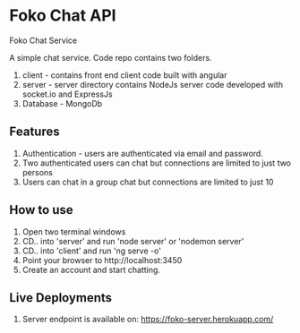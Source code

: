 # Foko Chat API
Foko Chat Service 

A simple chat service. Code repo contains two folders. 
1. client - contains front end client code built with angular
2. server - server directory contains NodeJs server code developed with socket.io and ExpressJs
3. Database - MongoDb

## Features

1.  Authentication - users are authenticated via email and password. 
2.  Two authenticated users can chat but connections are limited to just two persons
3.  Users can chat in a group chat but connections are limited to just 10

## How to use

1.  Open two terminal windows
2.  CD.. into 'server' and run 'node server' or 'nodemon server'
3.  CD.. into 'client' and run 'ng serve -o'
4.  Point your browser to http://localhost:3450
5.  Create an account and start chatting.

##  Live Deployments

1. Server endpoint is available on: https://foko-server.herokuapp.com/
